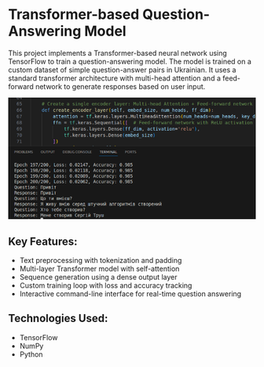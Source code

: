 # Transformer-based Question-Answering Model

This project implements a Transformer-based neural network using TensorFlow to train a question-answering model. The model is trained on a custom dataset of simple question-answer pairs in Ukrainian. It uses a standard transformer architecture with multi-head attention and a feed-forward network to generate responses based on user input.

![Chat with model](https://raw.githubusercontent.com/techn0man1ac/SimpleGPT/refs/heads/main/img/Screenshot.png)

## Key Features:
- Text preprocessing with tokenization and padding
- Multi-layer Transformer model with self-attention
- Sequence generation using a dense output layer
- Custom training loop with loss and accuracy tracking
- Interactive command-line interface for real-time question answering

## Technologies Used:
- TensorFlow
- NumPy
- Python

